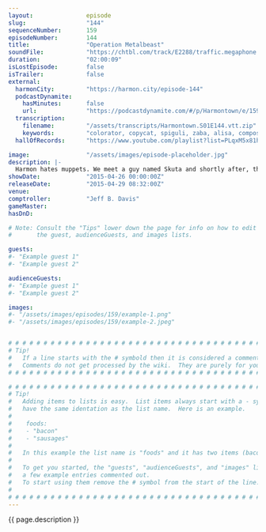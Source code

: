 ```yaml
---
layout:               episode
slug:                 "144"
sequenceNumber:       159
episodeNumber:        144
title:                "Operation Metalbeast"
soundFile:            "https://chtbl.com/track/E2288/traffic.megaphone.fm/STA9452351749.mp3?updated=1562009622"
duration:             "02:00:09"
isLostEpisode:        false
isTrailer:            false
external:
  harmonCity:         "https://harmon.city/episode-144"
  podcastDynamite:
    hasMinutes:       false
    url:              "https://podcastdynamite.com/#/p/Harmontown/e/159/144"
  transcription:
    filename:         "/assets/transcripts/Harmontown.S01E144.vtt.zip"
    keywords:         "colorator, copycat, spiguli, zaba, alisa, compost, s-k-u-t-a, hammond, caesarean, soprano, sinatra, alyssa, bleep, vetted, landfill, dervish, scooter, monroe, milton, nineties, walt, sammy, values, crosby, apocryphal"
  hallOfRecords:      "https://www.youtube.com/playlist?list=PLqxM5x81hNObgpjhjT2pSkoeR3G1Kw5hP"

image:                "/assets/images/episode-placeholder.jpg"
description: |-
  Harmon hates muppets. We meet a guy named Skuta and shortly after, the most intense fan in the show's history.
showDate:             "2015-04-26 00:00:00Z"
releaseDate:          "2015-04-29 08:32:00Z"
venue:                
comptroller:          "Jeff B. Davis"
gameMaster:           
hasDnD:               

# Note: Consult the "Tips" lower down the page for info on how to edit
#       the guest, audienceGuests, and images lists.

guests:
#- "Example guest 1"
#- "Example guest 2"

audienceGuests:
#- "Example guest 1"
#- "Example guest 2"

images:
#- "/assets/images/episodes/159/example-1.png"
#- "/assets/images/episodes/159/example-2.jpeg"


# # # # # # # # # # # # # # # # # # # # # # # # # # # # # # # # # # # # # # # # # # # # #
# Tip!
#   If a line starts with the # symbold then it is considered a comment.
#   Comments do not get processed by the wiki.  They are purely for your information.
# # # # # # # # # # # # # # # # # # # # # # # # # # # # # # # # # # # # # # # # # # # # #

# # # # # # # # # # # # # # # # # # # # # # # # # # # # # # # # # # # # # # # # # # # # #
# Tip!
#   Adding items to lists is easy.  List items always start with a - symbol and have
#   have the same identation as the list name.  Here is an example.
#
#    foods:
#    - "bacon"
#    - "sausages"
#
#   In this example the list name is "foods" and it has two items (bacon, and sausages).
#
#   To get you started, the "guests", "audienceGuests", and "images" lists below have
#   a few example entries commented out.
#   To start using them remove the # symbol from the start of the line.
#
# # # # # # # # # # # # # # # # # # # # # # # # # # # # # # # # # # # # # # # # # # # # #
---
```


<!-- The episode description will be rendered here -->
{{ page.description }}

<!-- Add your content BELOW here -->
<!-- vvvvvvvvvvvvvvvvvvvvvvvvvvv -->




<!-- ^^^^^^^^^^^^^^^^^^^^^^^^^^^ -->
<!-- Add your content ABOVE here -->

<!-- The episode gallery will be rendered here -->